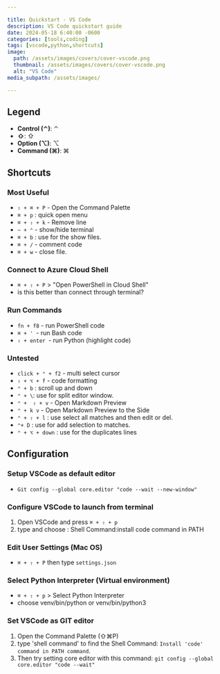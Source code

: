 ```yaml
---

title: Quickstart - VS Code
description: VS Code quickstart guide
date: 2024-05-18 6:40:00 -0600
categories: [tools,coding]
tags: [vscode,python,shortcuts]
image:
  path: /assets/images/covers/cover-vscode.png
  thumbnail: /assets/images/covers/cover-vscode.png
  alt: "VS Code"
media_subpath: /assets/images/

---
```


## Legend
- **Control (⌃)**: ⌃
- **⇧**: ⇧
- **Option (⌥)**: ⌥
- **Command (⌘)**: ⌘

## Shortcuts

### Most Useful
- `⇧ + ⌘ + P` - Open the Command Palette
- `⌘ + p` : quick open menu
- `⌘ + ⇧ + k` - Remove line
- `~ + ⌃` - show/hide terminal
- `⌘ + b` : use for the show files.
- `⌘ + /` - comment code
- ``⌘ + w`` - close file.

### Connect to Azure Cloud Shell
- `⌘ + ⇧ + P` > "Open PowerShell in Cloud Shell"
- is this better than connect through terminal?

### Run Commands
- `fn + f8` - run PowerShell code
- `⌘ + ' `- run Bash code
- `⇧ + enter `- run Python (highlight code)


### Untested
- `click + ⌃ + f2` - multi select cursor
- `⇧ + ⌥ + f` - code formatting
- `⌃ + b` : scroll up and down
- `⌃ + \`: use for split editor window. 
- `⌃ +  ⇧ + v` - Open Markdown Preview
- `⌃ + k v` - Open Markdown Preview to the Side
- `⌃ + ⇧ + l` : use select all matches and then edit or del.
- `⌃+ D` : use for add selection to matches.
- `⌃ + ⌥ + down` : use for the duplicates lines


## Configuration

### Setup VSCode as default editor
- `Git config --global core.editor "code --wait --new-window"`

### Configure VSCode to launch from terminal
1. Open VSCode and press `⌘ + ⇧ + p` 
2. type and choose : Shell Command:install code command in PATH

### Edit User Settings (Mac OS)
- `⌘ + ⇧ + P` then type `settings.json`


### Select Python Interpreter (Virtual environment)
- `⌘ + ⇧ + p` > Select Python Interpreter 
- choose venv/bin/python or venv/bin/python3

### Set VSCode as GIT editor
1. Open the Command Palette (⇧⌘P)
2. type 'shell command' to find the Shell Command: `Install 'code' command in PATH command`.
3. Then try setting core editor with this command:
`git config --global core.editor "code --wait"`

